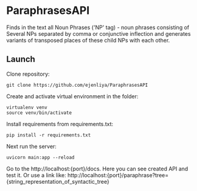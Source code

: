 # ParaphrasesAPI
Finds in the text all Noun Phrases ('NP' tag) - noun phrases consisting of Several NPs separated by comma or conjunctive inflection and generates variants of transposed places of these child NPs with each other.

## Launch
Clone repository:

```
git clone https://github.com/ejenliya/ParaphrasesAPI
```

Create and activate virtual environment in the folder:

```
virtualenv venv
source venv/bin/activate
```

Install requirements from requirements.txt:

```
pip install -r requirements.txt
```

Next run the server:

```
uvicorn main:app --reload
```

Go to the http://localhost:{port}/docs. Here you can see created API and test it.
Or use a link like: http://localhost:{port}/paraphrase?tree={string_representation_of_syntactic_tree}